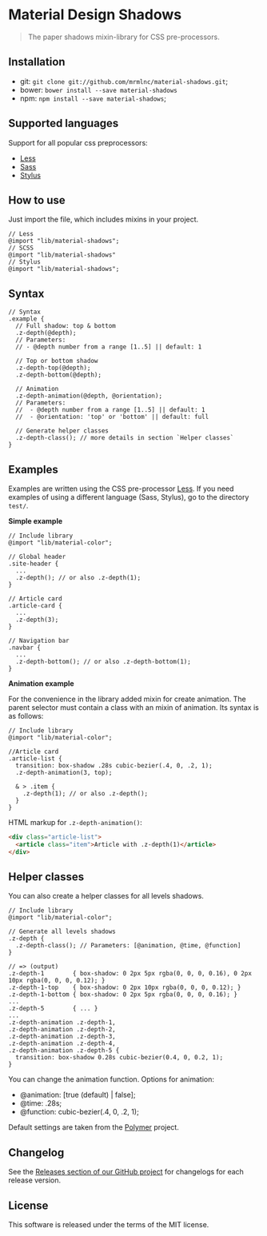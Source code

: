 # Material Design Shadows

> The paper shadows mixin-library for CSS pre-processors.

## Installation

  * git: `git clone git://github.com/mrmlnc/material-shadows.git`;
  * bower: `bower install --save material-shadows`
  * npm: `npm install --save material-shadows`;

## Supported languages

Support for all popular css preprocessors:

  * [Less](http://lesscss.org/)
  * [Sass](http://sass-lang.com/)
  * [Stylus](http://learnboost.github.io/stylus/)

## How to use

Just import the file, which includes mixins in your project.

```less
// Less
@import "lib/material-shadows";
// SCSS
@import "lib/material-shadows"
// Stylus
@import "lib/material-shadows";
```

## Syntax

```less
// Syntax
.example {
  // Full shadow: top & bottom
  .z-depth(@depth);
  // Parameters:
  // - @depth number from a range [1..5] || default: 1

  // Top or bottom shadow
  .z-depth-top(@depth);
  .z-depth-bottom(@depth);

  // Animation
  .z-depth-animation(@depth, @orientation);
  // Parameters:
  //  - @depth number from a range [1..5] || default: 1
  //  - @orientation: 'top' or 'bottom' || default: full

  // Generate helper classes
  .z-depth-class(); // more details in section `Helper classes`
}
```

## Examples

Examples are written using the CSS pre-processor [Less](http://lesscss.org/). If you need examples of using a different language (Sass, Stylus), go to the directory `test/`.

**Simple example**

```less
// Include library
@import "lib/material-color";

// Global header
.site-header {
  ...
  .z-depth(); // or also .z-depth(1);
}

// Article card
.article-card {
  ...
  .z-depth(3);
}

// Navigation bar
.navbar {
  ...
  .z-depth-bottom(); // or also .z-depth-bottom(1);
}
```

**Animation example**

For the convenience in the library added mixin for create animation. The parent selector must contain a class with an mixin of animation. Its syntax is as follows:

```less
// Include library
@import "lib/material-color";

//Article card
.article-list {
  transition: box-shadow .28s cubic-bezier(.4, 0, .2, 1);
  .z-depth-animation(3, top);

  & > .item {
    .z-depth(1); // or also .z-depth();
  }
}
```

HTML markup for `.z-depth-animation()`:

```html
<div class="article-list">
  <article class="item">Article with .z-depth(1)</article>
</div>
```

## Helper classes

You can also create a helper classes for all levels shadows.

```less
// Include library
@import "lib/material-color";

// Generate all levels shadows
.z-depth {
  .z-depth-class(); // Parameters: [@animation, @time, @function]
}

// => (output)
.z-depth-1        { box-shadow: 0 2px 5px rgba(0, 0, 0, 0.16), 0 2px 10px rgba(0, 0, 0, 0.12); }
.z-depth-1-top    { box-shadow: 0 2px 10px rgba(0, 0, 0, 0.12); }
.z-depth-1-bottom { box-shadow: 0 2px 5px rgba(0, 0, 0, 0.16); }
...
.z-depth-5        { ... }
...
.z-depth-animation .z-depth-1,
.z-depth-animation .z-depth-2,
.z-depth-animation .z-depth-3,
.z-depth-animation .z-depth-4,
.z-depth-animation .z-depth-5 {
  transition: box-shadow 0.28s cubic-bezier(0.4, 0, 0.2, 1);
}
```

You can change the animation function. Options for animation:

  * @animation: [true (default) | false];
  * @time: .28s;
  * @function: cubic-bezier(.4, 0, .2, 1);

Default settings are taken from the [Polymer](https://www.polymer-project.org/0.5/docs/elements/paper-shadow.html) project.

## Changelog

See the [Releases section of our GitHub project](https://github.com/mrmlnc/material-shadows/releases) for changelogs for each release version.

## License

This software is released under the terms of the MIT license.
